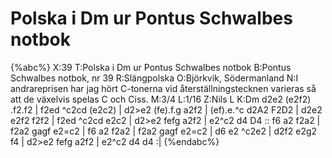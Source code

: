 # Polska i Dm ur Pontus Schwalbes notbok

{%abc%}
X:39
T:Polska i Dm ur Pontus Schwalbes notbok
B:Pontus Schwalbes notbok, nr 39
R:Slängpolska
O:Björkvik, Södermanland
N:I andrareprisen har jag hört C-tonerna vid återställningstecknen varieras så att de växelvis spelas C och Ciss.
M:3/4
L:1/16
Z:Nils L
K:Dm
d2e2 (e2f2) .f2.f2 | f2ed ^c2cd (e2c2) | d2>e2 (fe).f.g a2f2 | (ef).e.^c d2A2 F2D2 |
d2e2 e2f2 f2f2 | f2ed ^c2cd e2c2 | d2>e2 fefg a2f2 | e2^c2 d4 D4 ::
f6 a2 f2a2 | f2a2 gagf e2=c2 | f6 a2 f2a2 | f2a2 gagf e2=c2 | 
d6 e2 ^c2e2 | d2f2 e2g2 f4 | d2>e2 fefg a2f2 | e2^c2 d4 d4 :|
{%endabc%}
